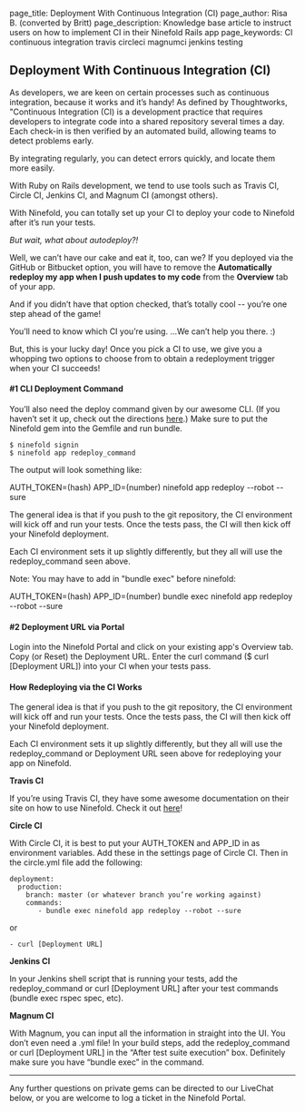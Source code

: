 page_title:       Deployment With Continuous Integration (CI)
page_author:      Risa B. (converted by Britt)
page_description: Knowledge base article to instruct users on how to implement CI in their Ninefold Rails app
page_keywords:    CI continuous integration travis circleci magnumci jenkins testing

## Deployment With Continuous Integration (CI)

As developers, we are keen on certain processes such as continuous integration, because it works and it’s handy! As defined by Thoughtworks, "Continuous Integration (CI) is a development practice that requires developers to integrate code into a shared repository several times a day. Each check-in is then verified by an automated build, allowing teams to detect problems early.

By integrating regularly, you can detect errors quickly, and locate them more easily.

With Ruby on Rails development, we tend to use tools such as Travis CI, Circle CI, Jenkins CI, and Magnum CI (amongst others).

With Ninefold, you can totally set up your CI to deploy your code to Ninefold after it’s run your tests.

_But wait, what about autodeploy?!_

Well, we can’t have our cake and eat it, too, can we? If you deployed via the GitHub or Bitbucket option, you will have to remove the __Automatically redeploy my app when I push updates to my code__ from the __Overview__ tab of your app. 

And if you didn’t have that option checked, that’s totally cool -- you’re one step ahead of the game!

You’ll need to know which CI you’re using. ...We can’t help you there. :)

But, this is your lucky day! Once you pick a CI to use, we give you a whopping two options to choose from to obtain a redeployment trigger when your CI succeeds!

#### #1 CLI Deployment Command

You’ll also need the deploy command given by our awesome CLI.  (If you haven’t set it up, check out the directions [here](http://www.ninefold.com/docs/getstarted/how_to_install_and_utilize_the_cli).)  Make sure to put the Ninefold gem into the Gemfile and run bundle.

	$ ninefold signin
	$ ninefold app redeploy_command

The output will look something like: 

AUTH_TOKEN=(hash) APP_ID=(number) ninefold app redeploy --robot --sure

The general idea is that if you push to the git repository, the CI environment will kick off and run your tests. Once the tests pass, the CI will then kick off your Ninefold deployment.

Each CI environment sets it up slightly differently, but they all will use the redeploy_command seen above.  

Note: You may have to add in "bundle exec" before ninefold: 

AUTH_TOKEN=(hash) APP_ID=(number) bundle exec ninefold app redeploy --robot --sure

#### #2 Deployment URL via Portal

Login into the Ninefold Portal and click on your existing app's Overview tab. Copy (or Reset) the Deployment URL. Enter the curl command ($ curl [Deployment URL]) into your CI when your tests pass.

#### How Redeploying via the CI Works

The general idea is that if you push to the git repository, the CI environment will kick off and run your tests. Once the tests pass, the CI will then kick off your Ninefold deployment.

Each CI environment sets it up slightly differently, but they all will use the redeploy_command or Deployment URL seen above for redeploying your app on Ninefold.

__Travis CI__

If you’re using Travis CI, they have some awesome documentation on their site on how to use Ninefold. Check it out [here](http://docs.travis-ci.com/user/deployment/ninefold/)!

__Circle CI__

With Circle CI, it is best to put your AUTH_TOKEN and APP_ID in as environment variables. Add these in the settings page of Circle CI.  Then in the circle.yml file add the following:

	deployment:
  	  production:  
    	branch: master (or whatever branch you’re working against)
    	commands:
           - bundle exec ninefold app redeploy --robot --sure
or

	- curl [Deployment URL]
	
__Jenkins CI__

In your Jenkins shell script that is running your tests, add the redeploy_command or curl [Deployment URL] after your test commands (bundle exec rspec spec, etc).

__Magnum CI__

With Magnum, you can input all the information in straight into the UI. You don’t even need a .yml file!  In your build steps, add the redeploy_command or curl [Deployment URL] in the “After test suite execution” box. Definitely make sure you have “bundle exec” in the command.

-------------------

Any further questions on private gems can be directed to our LiveChat below, or you are welcome to log a ticket in the Ninefold Portal.